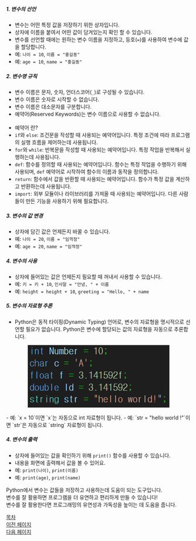 ##### 1. 변수의 선언
   - 변수는 어떤 특정 값을 저장하기 위한 상자입니다.
   - 상자에 이름을 붙여서 어떤 값이 담겨있는지 확인 할 수 있습니다.
   - 변수를 선언할 때에는 원하는 변수 이름을 지정하고, 등호(`=`)를 사용하여 변수에 값을 할당합니다.
   - 예: `나이 = 10`, `이름 = "홍길동"`
   - 예: `age = 10`, `name = "홍길동"`

##### 2. 변수명 규칙
  - 변수 이름은 문자, 숫자, 언더스코어(`_`)로 구성될 수 있습니다.
  - 변수 이름은 숫자로 시작할 수 없습니다.
  - 변수 이름은 대소문자를 구분합니다.
  - 예약어(Reserved Keywords)는 변수 이름으로 사용할 수 없습니다.<br><br>
  - 예약어 란?
  - `if`와 `else`: 조건문을 작성할 때 사용되는 예약어입니다. 특정 조건에 따라 프로그램의 실행 흐름을 제어하는데 사용됩니다.
  - `for`와 `while`: 반복문을 작성할 때 사용되는 예약어입니다. 특정 작업을 반복해서 실행하는데 사용됩니다.
  - `def`: 함수를 정의할 때 사용되는 예약어입니다. 함수는 특정 작업을 수행하기 위해 사용되며, `def` 예약어로 시작하여 함수의 이름과 동작을 정의합니다.
  - `return`: 함수에서 값을 반환할 때 사용되는 예약어입니다. 함수가 특정 값을 계산하고 반환하는데 사용됩니다.
  - `import`: 외부 모듈이나 라이브러리를 가져올 때 사용되는 예약어입니다. 다른 사람들이 만든 기능을 사용하기 위해 필요합니다.

##### 3. 변수의 값 변경
   - 상자에 담긴 값은 언제든지 바꿀 수 있습니다.
   - 예: `나이 = 20`, `이름 = "임꺽정"`
   - 예: `age = 20`, `name = "임꺽정"`

##### 4. 변수의 사용
   - 상자에 들어있는 값은 언제든지 필요할 때 꺼내서 사용할 수 있습니다.
   - 예: `키 = 키 + 10`, `인사말 = "안녕, " + 이름`
   - 예: `height = height + 10`, `greeting = "Hello, " + name`


##### 5. 변수의 자료형 추론
   - Python은 동적 타이핑(Dynamic Typing) 언어로, 변수의 자료형을 명시적으로 선언할 필요가 없습니다. Python은 변수에 할당되는 값의 자료형을 자동으로 추론합니다.

   <!-- 이미지 가운데 정렬 -->
   <p align="center">
     <img src="./Image/dataType.png" alt="dataType">
   </p>
   - 예: `x = 10`이면 `x`는 자동으로 int 자료형이 됩니다.
   - 예: `str = "hello world !"`이면 `str`은 자동으로 `string` 자료형이 됩니다.


##### 4. 변수의 출력
   - 상자에 들어있는 값을 확인하기 위해 `print()` 함수를 사용할 수 있습니다.
   - 내용을 화면에 출력해서 값을 볼 수 있어요.
   - 예: `print(나이)`, `print(이름)`
   - 예: `print(age)`, `print(name)`

Python에서 변수는 값들을 저장하고 사용하는데 도움이 되는 도구입니다.<br>
변수를 잘 활용하면 프로그램을 더 유연하고 편리하게 만들 수 있습니다!<br>
변수를 잘 활용한다면 프로그래밍의 유연성과 가독성을 높이는 데 도움을 줍니다.

<!--목차 & 다음으로 페이지 이동-->
[목차](https://github.com/Devcurve/Python/blob/main/README.md)<br>
[이전 페이지](https://github.com/Devcurve/Python/blob/main/Chapter_2/Start.md)<br>
[다음 페이지](https://github.com/Devcurve/Python/blob/main/Chapter_2/dataType.md)
